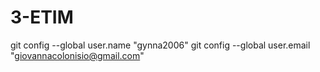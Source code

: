 # 3-ETIM

git config --global user.name "gynna2006"
git config --global user.email "giovannacolonisio@gmail.com"
